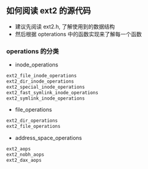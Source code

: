 ## 如何阅读 ext2 的源代码

- 建议先阅读 ext2.h, 了解使用到的数据结构
- 然后根据 opterations 中的函数实现来了解每一个函数

### operations 的分类

- inode_operations

```c
ext2_file_inode_operations
ext2_dir_inode_operations
ext2_special_inode_operations
ext2_fast_symlink_inode_operations
ext2_symlink_inode_operations
```

- file_operations

```c
ext2_dir_operations
ext2_file_operations
```

- address_space_operations

```c
ext2_aops
ext2_nobh_aops
ext2_dax_aops
```
